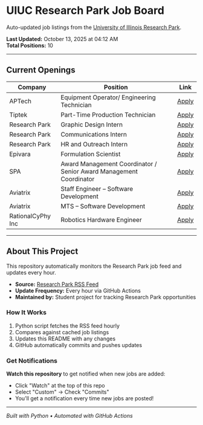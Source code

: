 # UIUC Research Park Job Board

Auto-updated job listings from the [University of Illinois Research Park](https://researchpark.illinois.edu).

**Last Updated:** October 13, 2025 at 04:12 AM  
**Total Positions:** 10

---

## Current Openings

| Company | Position | Link |
| ------- | -------- | ---- |
| APTech | Equipment Operator/ Engineering Technician | [Apply](https://researchpark.illinois.edu/job/equipment-operator-engineering-technician-2/) |
| Tiptek | Part-Time Production Technician | [Apply](https://researchpark.illinois.edu/job/tiptek-savoy-illinois-5-part-time-production-technician/) |
| Research Park | Graphic Design Intern | [Apply](https://researchpark.illinois.edu/job/graphic-design-intern/) |
| Research Park | Communications Intern | [Apply](https://researchpark.illinois.edu/job/communications-and-social-media-intern/) |
| Research Park | HR and Outreach Intern | [Apply](https://researchpark.illinois.edu/job/hr-and-outreach-intern/) |
| Epivara | Formulation Scientist | [Apply](https://researchpark.illinois.edu/job/formulation-scientist/) |
| SPA | Award Management Coordinator / Senior Award Management Coordinator | [Apply](https://researchpark.illinois.edu/job/award-management-coordinator-senior-award-management-coordinator/) |
| Aviatrix | Staff Engineer – Software Development | [Apply](https://researchpark.illinois.edu/job/staff-engineer-software-development/) |
| Aviatrix | MTS – Software Development | [Apply](https://researchpark.illinois.edu/job/mts-software-development/) |
| RationalCyPhy Inc | Robotics Hardware Engineer | [Apply](https://researchpark.illinois.edu/job/robotics-hardware-engineer/) |

---

## About This Project

This repository automatically monitors the Research Park job feed and updates every hour.

- **Source:** [Research Park RSS Feed](https://researchpark.illinois.edu/?feed=job_feed)
- **Update Frequency:** Every hour via GitHub Actions
- **Maintained by:** Student project for tracking Research Park opportunities

### How It Works

1. Python script fetches the RSS feed hourly
2. Compares against cached job listings
3. Updates this README with any changes
4. GitHub automatically commits and pushes updates

### Get Notifications

**Watch this repository** to get notified when new jobs are added:

- Click "Watch" at the top of this repo
- Select "Custom" → Check "Commits"
- You'll get a notification every time new jobs are posted!

---

_Built with Python • Automated with GitHub Actions_
